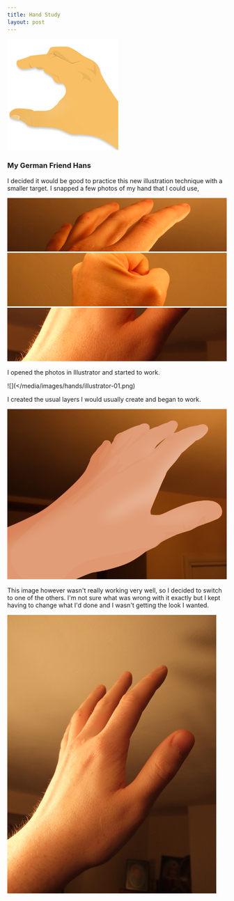 ```yaml
---
title: Hand Study
layout: post
---
```


![](/media/images/hands/hand-illustration.png)

### My German Friend Hans

I decided it would be good to practice this new illustration technique with a smaller target. I snapped a few photos of my hand that I could use,

<a href="/media/images/hands/hand-large-01.jpg" rel="milkbox:gallery" title="My Hand" onmouseover="document.hand1.src='/media/images/hands/hand-01b.png'" onmouseout="document.hand1.src='/media/images/hands/hand-01.png'" ><img name="hand1" src="/media/images/hands/hand-01.png" /></a>
<a href="/media/images/hands/hand-large-02.jpg" rel="milkbox:gallery" title="My Hand" onmouseover="document.hand2.src='/media/images/hands/hand-02b.png'" onmouseout="document.hand2.src='/media/images/hands/hand-02.png'" ><img name="hand2" src="/media/images/hands/hand-02.png" /></a>
<a href="/media/images/hands/hand-large-03.jpg" rel="milkbox:gallery" title="My Hand" onmouseover="document.hand3.src='/media/images/hands/hand-03b.png'" onmouseout="document.hand3.src='/media/images/hands/hand-03.png'" ><img name="hand3" src="/media/images/hands/hand-03.png" /></a>

I opened the photos in Illustrator and started to work.

![](</media/images/hands/illustrator-01.png)

I created the usual layers I would usually create and began to work.

<a onmouseover="document.allgonewrong.src='/media/images/hands/illustrator-02b.png'" onmouseout="document.allgonewrong.src='/media/images/hands/illustrator-02a.png'">
<img src="/media/images/hands/illustrator-02a.png" name="allgonewrong"/>
</a>

This image however wasn't really working very well, so I decided to switch to one of the others. I'm not sure what was wrong with it exactly but I kept having to change what I'd done and I wasn't getting the look I wanted.

![](/media/images/hands/hand-large-01.jpg)